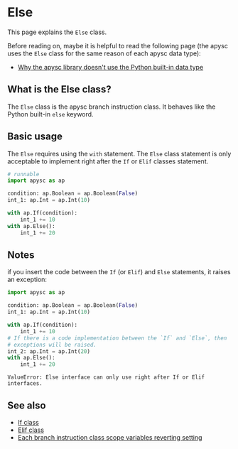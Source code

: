 # Else

This page explains the `Else` class.

Before reading on, maybe it is helpful to read the following page (the apysc uses the `Else` class for the same reason of each apysc data type):

- [Why the apysc library doesn't use the Python built-in data type](why_apysc_doesnt_use_python_builtin_data_type.md)

## What is the Else class?

The `Else` class is the apysc branch instruction class. It behaves like the Python built-in `else` keyword.

## Basic usage

The `Else` requires using the `with` statement. The `Else` class statement is only acceptable to implement right after the `If` or `Elif` classes statement.

```py
# runnable
import apysc as ap

condition: ap.Boolean = ap.Boolean(False)
int_1: ap.Int = ap.Int(10)

with ap.If(condition):
    int_1 += 10
with ap.Else():
    int_1 += 20
```

## Notes

if you insert the code between the `If` (or `Elif`) and `Else` statements, it raises an exception:

```py
import apysc as ap

condition: ap.Boolean = ap.Boolean(False)
int_1: ap.Int = ap.Int(10)

with ap.If(condition):
    int_1 += 10
# If there is a code implementation between the `If` and `Else`, then
# exceptions will be raised.
int_2: ap.Int = ap.Int(20)
with ap.Else():
    int_1 += 20
```

```
ValueError: Else interface can only use right after If or Elif interfaces.
```

## See also

- [If class](if.md)
- [Elif class](elif.md)
- [Each branch instruction class scope variables reverting setting](branch_instruction_variables_reverting_setting.md)